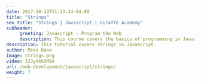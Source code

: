 ```yaml
---
date: 2017-10-22T11:23:34-04:00
title: "Strings"
seo_title: "Strings | Javascript | Giraffe Academy"
subheader:
     greeting: Javascript - Program the Web
     description: This course covers the basics of programming in Javascript. Work your way through the videos and we'll teach you everything you need to know to make your website more responsive!
description: This tutorial covers strings in Javascript.
author: Mike Dane
image: strings.png
video: 3JJyYmkXMSA
url: /web-development/javascript/strings/
weight: 7
---
```

